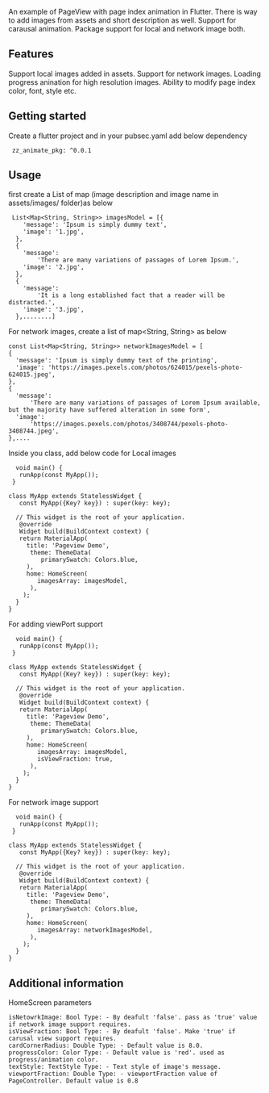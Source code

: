 <!--
This README describes the package. If you publish this package to pub.dev,
this README's contents appear on the landing page for your package.

For information about how to write a good package README, see the guide for
[writing package pages](https://dart.dev/guides/libraries/writing-package-pages).

For general information about developing packages, see the Dart guide for
[creating packages](https://dart.dev/guides/libraries/create-library-packages)
and the Flutter guide for
[developing packages and plugins](https://flutter.dev/developing-packages).
-->

An example of PageView with page index animation in Flutter. There is way to add images from assets and short description as well. Support for carausal animation.
Package support for local and network image both.

## Features

Support local images added in assets.
Support for network images.
Loading progress anination for high resolution images.
Ability to modify page index color, font, style etc.

## Getting started

Create a flutter project and in your pubsec.yaml add below dependency

```dependencies:
 zz_animate_pkg: ^0.0.1
```

## Usage

first create a List of map (image description and image name in assets/images/ folder)as below

```
 List<Map<String, String>> imagesModel = [{
    'message': 'Ipsum is simply dummy text',
    'image': '1.jpg',
  },
  {
    'message':
        'There are many variations of passages of Lorem Ipsum.',
    'image': '2.jpg',
  },
  {
    'message':
        'It is a long established fact that a reader will be distracted.',
    'image': '3.jpg',
  },........]
```

For network images, create a list of map<String, String> as below

```
const List<Map<String, String>> networkImagesModel = [
{
  'message': 'Ipsum is simply dummy text of the printing',
  'image': 'https://images.pexels.com/photos/624015/pexels-photo-624015.jpeg',
},
{
  'message':
      'There are many variations of passages of Lorem Ipsum available, but the majority have suffered alteration in some form',
  'image':
      'https://images.pexels.com/photos/3408744/pexels-photo-3408744.jpeg',
},....
```

Inside you class, add below code for Local images

```
  void main() {
   runApp(const MyApp());
 }

class MyApp extends StatelessWidget {
   const MyApp({Key? key}) : super(key: key);

  // This widget is the root of your application.
   @override
   Widget build(BuildContext context) {
   return MaterialApp(
     title: 'Pageview Demo',
      theme: ThemeData(
         primarySwatch: Colors.blue,
     ),
     home: HomeScreen(
        imagesArray: imagesModel,
      ),
    );
  }
}
```

For adding viewPort support

```
  void main() {
   runApp(const MyApp());
 }

class MyApp extends StatelessWidget {
   const MyApp({Key? key}) : super(key: key);

  // This widget is the root of your application.
   @override
   Widget build(BuildContext context) {
   return MaterialApp(
     title: 'Pageview Demo',
      theme: ThemeData(
         primarySwatch: Colors.blue,
     ),
     home: HomeScreen(
        imagesArray: imagesModel,
        isViewFraction: true,
      ),
    );
  }
}
```

For network image support

```
  void main() {
   runApp(const MyApp());
 }

class MyApp extends StatelessWidget {
   const MyApp({Key? key}) : super(key: key);

  // This widget is the root of your application.
   @override
   Widget build(BuildContext context) {
   return MaterialApp(
     title: 'Pageview Demo',
      theme: ThemeData(
         primarySwatch: Colors.blue,
     ),
     home: HomeScreen(
        imagesArray: networkImagesModel,
      ),
    );
  }
}
```

## Additional information

HomeScreen parameters

```
isNetowrkImage: Bool Type: - By deafult 'false'. pass as 'true' value if network image support requires.
isViewFraction: Bool Type: - By deafult 'false'. Make 'true' if carusal view support requires.
cardCornerRadius: Double Type: - Default value is 8.0.
progressColor: Color Type: - Default value is 'red'. used as progress/animation color.
textStyle: TextStyle Type: - Text style of image's message.
viewportFraction: Double Type: - viewportFraction value of PageController. Default value is 0.8

```
